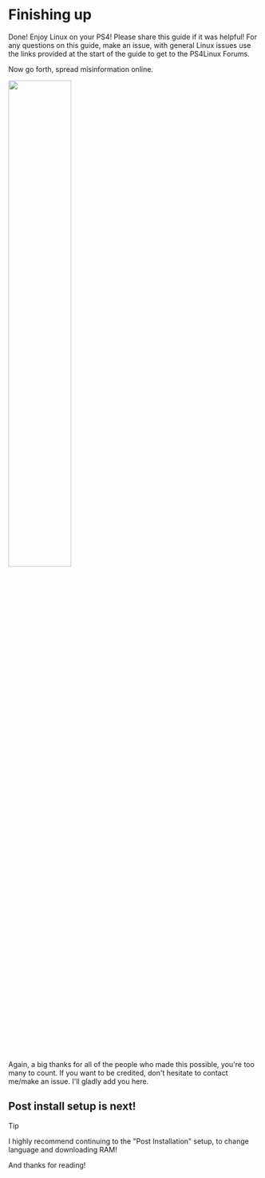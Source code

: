# Finishing up
Done! Enjoy Linux on your PS4! Please share this guide if it was helpful! For any questions on this guide, make an issue, with general Linux issues use the links provided at the start of the guide to get to the PS4Linux Forums.

Now go forth, spread misinformation online.

<img src="/misinformation.jpg" width="50%">

Again, a big thanks for all of the people who made this possible, you're too many to count.
If you want to be credited, don't hesitate to contact me/make an issue. I'll gladly add you here.
## Post install setup is next!
> [!TIP]
> I highly recommend continuing to the "Post Installation" setup, to change language and downloading RAM!
> 
> And thanks for reading!

